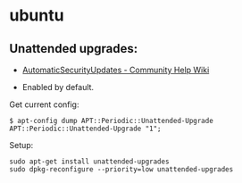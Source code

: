 # ubuntu

## Unattended upgrades:

- [AutomaticSecurityUpdates - Community Help Wiki](https://help.ubuntu.com/community/AutomaticSecurityUpdates)

- Enabled by default.

Get current config:

    $ apt-config dump APT::Periodic::Unattended-Upgrade
    APT::Periodic::Unattended-Upgrade "1";

Setup:

    sudo apt-get install unattended-upgrades
    sudo dpkg-reconfigure --priority=low unattended-upgrades

